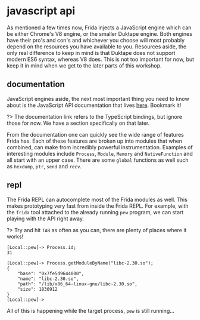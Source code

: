# javascript api

As mentioned a few times now, Frida injects a JavaScript engine which can be either Chrome's V8 engine, or the smaller Duktape engine. Both engines have their pro's and con's and whichever you choose will most probably depend on the resources you have available to you. Resources aside, the only real difference to keep in mind is that Duktape does not support modern ES6 syntax, whereas V8 does. This is not too important for now, but keep it in mind when we get to the later parts of this workshop.

## documentation

JavaScript engines aside, the next most important thing you need to know about is the JavaScript API documentation that lives [here](https://frida.re/docs/javascript-api/). Bookmark it!

?> The documentation link refers to the TypeScript bindings, but ignore those for now. We have a section specifically on that later.

From the documentation one can quickly see the wide range of features Frida has. Each of these features are broken up into modules that when combined, can make from incredibly powerful instrumentation. Examples of interesting modules include `Process`, `Module`, `Memory` and `NativeFunction` and all start with an upper case. There are some `global` functions as well such as `hexdump`, `ptr`, `send` and `recv`.

## repl

The Frida REPL can autocomplete most of the Frida modules as well. This makes prototyping very fast from inside the Frida REPL. For example, with the `frida` tool attached to the already running `pew` program, we can start playing with the API right away.

?> Try and hit `TAB` as often as you can, there are plenty of places where it works!

```text
[Local::pew]-> Process.id;
31
```

```text
[Local::pew]-> Process.getModuleByName("libc-2.30.so");
{
    "base": "0x7fe5d9644000",
    "name": "libc-2.30.so",
    "path": "/lib/x86_64-linux-gnu/libc-2.30.so",
    "size": 1830912
}
[Local::pew]->
```

All of this is happening while the target process, `pew` is still running...
